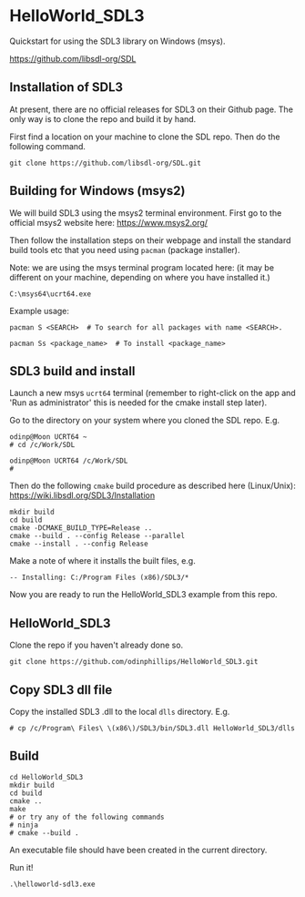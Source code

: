 # HelloWorld_SDL3

Quickstart for using the SDL3 library on Windows (msys).

https://github.com/libsdl-org/SDL

## Installation of SDL3

At present, there are no official releases for SDL3 on their Github page. The only way is to clone the repo and build it by hand.

First find a location on your machine to clone the SDL repo. Then do the following command.

```
git clone https://github.com/libsdl-org/SDL.git
```
## Building for Windows (msys2)

We will build SDL3 using the msys2 terminal environment. First go to the official msys2 website here: https://www.msys2.org/

Then follow the installation steps on their webpage and install the standard build tools etc that you need using `pacman` (package installer).

Note: we are using the msys terminal program located here: (it may be different on your machine, depending on where you have installed it.)
```
C:\msys64\ucrt64.exe
```

Example usage:
```
pacman S <SEARCH>  # To search for all packages with name <SEARCH>.

pacman Ss <package_name>  # To install <package_name>
```

## SDL3 build and install

Launch a new msys `ucrt64` terminal (remember to right-click on the app and 'Run as administrator' this is needed for the cmake install step later).

Go to the directory on your system where you cloned the SDL repo. E.g.

```
odinp@Moon UCRT64 ~
# cd /c/Work/SDL

odinp@Moon UCRT64 /c/Work/SDL
#
```
Then do the following `cmake` build procedure as described here (Linux/Unix):
https://wiki.libsdl.org/SDL3/Installation

```
mkdir build
cd build
cmake -DCMAKE_BUILD_TYPE=Release ..
cmake --build . --config Release --parallel
cmake --install . --config Release
```
Make a note of where it installs the built files, e.g.
```
-- Installing: C:/Program Files (x86)/SDL3/*
```
Now you are ready to run the HelloWorld_SDL3 example from this repo.

## HelloWorld_SDL3

Clone the repo if you haven't already done so.

```
git clone https://github.com/odinphillips/HelloWorld_SDL3.git
```

## Copy SDL3 dll file
Copy the installed SDL3 .dll to the local `dlls` directory. E.g.

```
# cp /c/Program\ Files\ \(x86\)/SDL3/bin/SDL3.dll HelloWorld_SDL3/dlls
```

## Build

```
cd HelloWorld_SDL3
mkdir build
cd build
cmake ..
make
# or try any of the following commands
# ninja
# cmake --build .
```


An executable file should have been created in the current directory.

Run it!
```
.\helloworld-sdl3.exe
```
